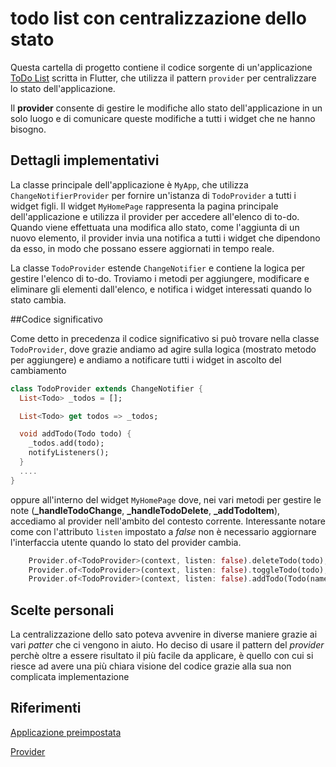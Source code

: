 #  todo list con centralizzazione dello stato

Questa cartella di progetto contiene il codice sorgente di un'applicazione [ToDo List](https://gitlab.com/divino.marchese/flutter/-/tree/master/am032_todo_list) scritta in Flutter, che utilizza il pattern `provider` per centralizzare lo stato dell'applicazione. 

Il **provider** consente di gestire le modifiche allo stato dell'applicazione in un solo luogo e di comunicare queste modifiche a tutti i widget che ne hanno bisogno.


## Dettagli implementativi
La classe principale dell'applicazione è `MyApp`, che utilizza `ChangeNotifierProvider` per fornire un'istanza di `TodoProvider` a tutti i widget figli. Il widget `MyHomePage` rappresenta la pagina principale dell'applicazione e utilizza il provider per accedere all'elenco di to-do. Quando viene effettuata una modifica allo stato, come l'aggiunta di un nuovo elemento, il provider invia una notifica a tutti i widget che dipendono da esso, in modo che possano essere aggiornati in tempo reale.

La classe `TodoProvider` estende `ChangeNotifier` e contiene la logica per gestire l'elenco di to-do. Troviamo i metodi per aggiungere, modificare e eliminare gli elementi dall'elenco, e notifica i widget interessati quando lo stato cambia.

##Codice significativo

Come detto in precedenza il codice significativo si può trovare nella classe `TodoProvider`, dove grazie andiamo ad agire sulla logica (mostrato metodo per aggiungere) e andiamo a notificare tutti i widget in ascolto del cambiamento
```dart
class TodoProvider extends ChangeNotifier {
  List<Todo> _todos = [];

  List<Todo> get todos => _todos;

  void addTodo(Todo todo) {
    _todos.add(todo);
    notifyListeners();
  }
  ....
}  
```

oppure all'interno del widget `MyHomePage` dove, nei vari metodi per gestire le note (**_handleTodoChange**, **_handleTodoDelete**, **_addTodoItem**), accediamo al provider nell'ambito del contesto corrente. Interessante notare come con l'attributo  `listen` impostato a *false* non è necessario aggiornare l'interfaccia utente quando lo stato del provider cambia.

```dart
    Provider.of<TodoProvider>(context, listen: false).deleteTodo(todo); //_handleTodoDelete
    Provider.of<TodoProvider>(context, listen: false).toggleTodo(todo); // _handleTodoChange
    Provider.of<TodoProvider>(context, listen: false).addTodo(Todo(name: name, checked: false)); //_addTodoItem

```

## Scelte personali

La centralizzazione dello sato poteva avvenire in diverse maniere grazie ai vari *patter* che ci vengono in aiuto. Ho deciso di usare il pattern del *provider* perchè oltre a essere risultato il più facile da applicare, è quello con cui si riesce ad avere una più chiara visione del codice grazie alla sua non complicata implementazione

## Riferimenti

[Applicazione preimpostata](https://gitlab.com/divino.marchese/flutter/-/tree/master/am032_todo_list)

[Provider](https://www.youtube.com/watch?v=L_QMsE2v6dw&ab_channel=BenjaminCarlson)
